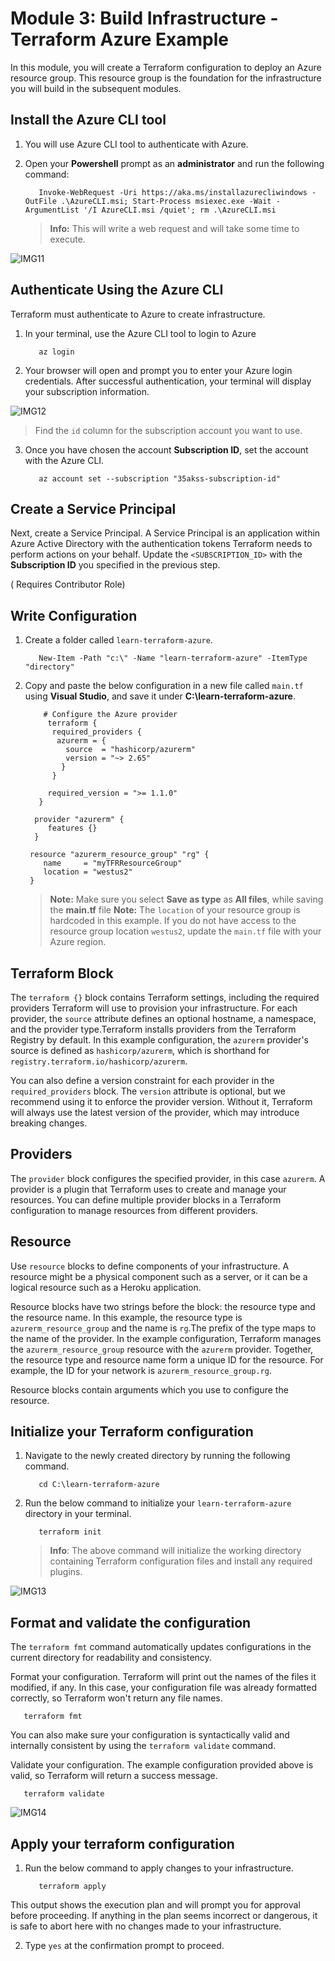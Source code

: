 # Module 3: Build Infrastructure - Terraform Azure Example

In this module, you will create a Terraform configuration to deploy an Azure resource group. This resource group is the foundation for the infrastructure you will build in the subsequent modules.

## Install the Azure CLI tool

1. You will use Azure CLI tool to authenticate with Azure.

2. Open your **Powershell** prompt as an **administrator** and run the following command:
  
   ```
      Invoke-WebRequest -Uri https://aka.ms/installazurecliwindows -OutFile .\AzureCLI.msi; Start-Process msiexec.exe -Wait -ArgumentList '/I AzureCLI.msi /quiet'; rm .\AzureCLI.msi
   ```
   >**Info:** This will write a web request and will take some time to execute.
   
![IMG11](https://github.com/SD-14/EduLabs/blob/SD/Hashicorp/Azure/Images/Img11.png)
   
## Authenticate Using the Azure CLI

Terraform must authenticate to Azure to create infrastructure.

1. In your terminal, use the Azure CLI tool to login to Azure

   ```
      az login
   ```
   
2. Your browser will open and prompt you to enter your Azure login credentials. After successful authentication, your terminal will display your subscription information.

![IMG12](https://github.com/SD-14/EduLabs/blob/SD/Hashicorp/Azure/Images/Img12.png)
>Find the `id` column for the subscription account you want to use.

3. Once you have chosen the account **Subscription ID**, set the account with the Azure CLI.

   ```
      az account set --subscription "35akss-subscription-id"
   ```

## Create a Service Principal

Next, create a Service Principal. A Service Principal is an application within Azure Active Directory with the authentication tokens Terraform needs to perform actions on your behalf. Update the `<SUBSCRIPTION_ID>` with the **Subscription ID** you specified in the previous step.

( Requires Contributor Role)

## Write Configuration

1. Create a folder called `learn-terraform-azure`.

   ```
      New-Item -Path "c:\" -Name "learn-terraform-azure" -ItemType "directory"
   ```

2. Copy and paste the below configuration in a new file called `main.tf` using **Visual Studio**, and save it under **C:\learn-terraform-azure**.

   ```
       # Configure the Azure provider
        terraform {
         required_providers {
          azurerm = {
            source  = "hashicorp/azurerm"
            version = "~> 2.65"
           }
         }

        required_version = ">= 1.1.0"
      }

     provider "azurerm" {
        features {}
     }

    resource "azurerm_resource_group" "rg" {
       name     = "myTFRResourceGroup"
       location = "westus2"
    }
    ```
    >**Note:** Make sure you select **Save as type** as **All files**, while saving the **main.tf** file
    >**Note:** The `location` of your resource group is hardcoded in this example. If you do not have access to the resource group location `westus2`, update the `main.tf` file with your Azure region.

## Terraform Block

The `terraform {}` block contains Terraform settings, including the required providers Terraform will use to provision your infrastructure. For each provider, the `source` attribute defines an optional hostname, a namespace, and the provider type.Terraform installs providers from the Terraform Registry by default. In this example configuration, the `azurerm` provider's source is defined as `hashicorp/azurerm`, which is shorthand for `registry.terraform.io/hashicorp/azurerm`.

You can also define a version constraint for each provider in the `required_providers` block. The `version` attribute is optional, but we recommend using it to enforce the provider version. Without it, Terraform will always use the latest version of the provider, which may introduce breaking changes.

## Providers

The `provider` block configures the specified provider, in this case `azurerm`. A provider is a plugin that Terraform uses to create and manage your resources. You can define multiple provider blocks in a Terraform configuration to manage resources from different providers.

## Resource

Use `resource` blocks to define components of your infrastructure. A resource might be a physical component such as a server, or it can be a logical resource such as a Heroku application.

Resource blocks have two strings before the block: the resource type and the resource name. In this example, the resource type is `azurerm_resource_group` and the name is `rg`.The prefix of the type maps to the name of the provider. In the example configuration, Terraform manages the `azurerm_resource_group` resource with the `azurerm` provider. Together, the resource type and resource name form a unique ID for the resource. For example, the ID for your network is `azurerm_resource_group.rg`.

Resource blocks contain arguments which you use to configure the resource.

## Initialize your Terraform configuration

1. Navigate to the newly created directory by running the following command.

   ```
      cd C:\learn-terraform-azure
   ```
2. Run the below command to initialize your `learn-terraform-azure` directory in your terminal.

   ```
      terraform init
   ```
   > **Info**: The above command will initialize the working directory containing Terraform configuration files and install any required plugins.

![IMG13](https://github.com/SD-14/EduLabs/blob/SD/Hashicorp/Azure/Images/Img13.png)

## Format and validate the configuration

The `terraform fmt` command automatically updates configurations in the current directory for readability and consistency.

Format your configuration. Terraform will print out the names of the files it modified, if any. In this case, your configuration file was already formatted correctly, so Terraform won't return any file names.

   ```
      terraform fmt
   ```

You can also make sure your configuration is syntactically valid and internally consistent by using the `terraform validate` command.

Validate your configuration. The example configuration provided above is valid, so Terraform will return a success message.

   ```
      terraform validate
   ```
   
![IMG14](https://github.com/SD-14/EduLabs/blob/SD/Hashicorp/Azure/Images/Img14.png)

## Apply your terraform configuration

1. Run the below command to apply changes to your infrastructure.

   ```
      terraform apply
   ```

This output shows the execution plan and will prompt you for approval before proceeding. If anything in the plan seems incorrect or dangerous, it is safe to abort here with no changes made to your infrastructure. 

2. Type `yes` at the confirmation prompt to proceed.



       

 

